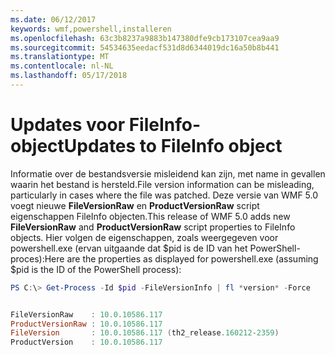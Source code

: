 ```yaml
---
ms.date: 06/12/2017
keywords: wmf,powershell,installeren
ms.openlocfilehash: 63c3b8237a9883b147380dfe9cb173107cea9aa9
ms.sourcegitcommit: 54534635eedacf531d8d6344019dc16a50b8b441
ms.translationtype: MT
ms.contentlocale: nl-NL
ms.lasthandoff: 05/17/2018
---
```

# <a name="updates-to-fileinfo-object"></a><span data-ttu-id="a8eb4-102">Updates voor FileInfo-object</span><span class="sxs-lookup"><span data-stu-id="a8eb4-102">Updates to FileInfo object</span></span>
<span data-ttu-id="a8eb4-103">Informatie over de bestandsversie misleidend kan zijn, met name in gevallen waarin het bestand is hersteld.</span><span class="sxs-lookup"><span data-stu-id="a8eb4-103">File version information can be misleading, particularly in cases where the file was patched.</span></span> <span data-ttu-id="a8eb4-104">Deze versie van WMF 5.0 voegt nieuwe **FileVersionRaw** en **ProductVersionRaw** script eigenschappen FileInfo objecten.</span><span class="sxs-lookup"><span data-stu-id="a8eb4-104">This release of WMF 5.0 adds new **FileVersionRaw** and **ProductVersionRaw** script properties to FileInfo objects.</span></span> <span data-ttu-id="a8eb4-105">Hier volgen de eigenschappen, zoals weergegeven voor powershell.exe (ervan uitgaande dat $pid is de ID van het PowerShell-proces):</span><span class="sxs-lookup"><span data-stu-id="a8eb4-105">Here are the properties as displayed for powershell.exe (assuming $pid is the ID of the PowerShell process):</span></span>

```powershell
PS C:\> Get-Process -Id $pid -FileVersionInfo | fl *version* -Force


FileVersionRaw    : 10.0.10586.117
ProductVersionRaw : 10.0.10586.117
FileVersion       : 10.0.10586.117 (th2_release.160212-2359)
ProductVersion    : 10.0.10586.117
